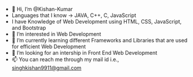 - 👋 Hi, I’m @Kishan-Kumar
- Languages that I know -> JAVA, C++, C, JavaScript
- I have Knowledge of Web Development using HTML, CSS, JavaScript, and Bootstrap
- 👀 I’m interested in Web Development
- 🌱 I’m currently learning different Frameworks and Libraries that are used for efficient Web Development
- 💞️ I’m looking for an intership in Front End Web Development
- 📫 You can reach me through my mail id i.e., singhkishan9911@gmail.com

<!---
Kishan-kr/Kishan-kr is a ✨ special ✨ repository because its `README.md` (this file) appears on your GitHub profile.
You can click the Preview link to take a look at your changes.
--->
